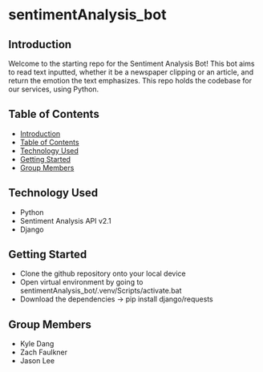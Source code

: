 # sentimentAnalysis_bot
 
## Introduction

Welcome to the starting repo for the Sentiment Analysis Bot! This bot aims to read text inputted, whether it be a newspaper clipping or an article, and return the emotion the text emphasizes. This repo holds the codebase for our services, using Python.

## Table of Contents
- [Introduction](#introduction)
- [Table of Contents](#table-of-contents)
- [Technology Used](#technology-used)
- [Getting Started](#getting-started)
- [Group Members](#group-members)

## Technology Used
- Python
- Sentiment Analysis API v2.1
- Django

## Getting Started
- Clone the github repository onto your local device
- Open virtual environment by going to sentimentAnalysis_bot/.venv/Scripts/activate.bat
- Download the dependencies -> pip install django/requests
## Group Members
- Kyle Dang
- Zach Faulkner
- Jason Lee